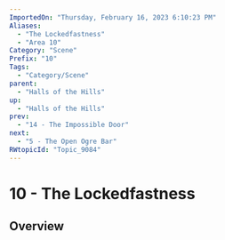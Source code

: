 ```yaml
---
ImportedOn: "Thursday, February 16, 2023 6:10:23 PM"
Aliases:
  - "The Lockedfastness"
  - "Area 10"
Category: "Scene"
Prefix: "10"
Tags:
  - "Category/Scene"
parent:
  - "Halls of the Hills"
up:
  - "Halls of the Hills"
prev:
  - "14 - The Impossible Door"
next:
  - "5 - The Open Ogre Bar"
RWtopicId: "Topic_9084"
---
```

# 10 - The Lockedfastness
## Overview
